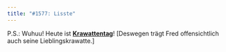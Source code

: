 ```yaml
---
title: "#1577: Lisste"
---
```


P.S.:
Wuhuu! Heute ist <a href="http://www.fonflatter.de/kalender"><strong>Krawattentag</strong></a>! 
[Deswegen trägt Fred offensichtlich auch seine Lieblingskrawatte.]
